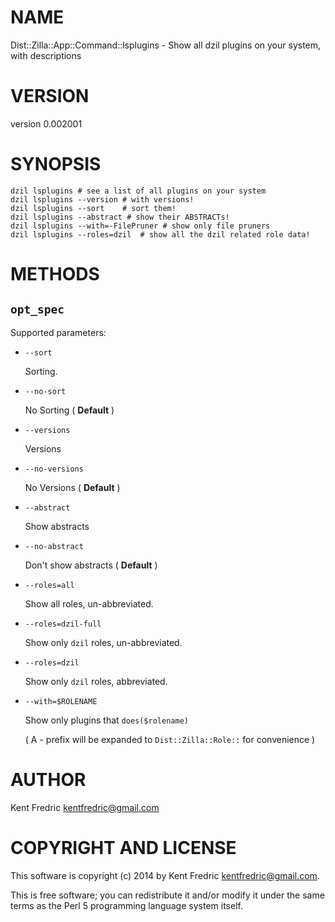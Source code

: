# NAME

Dist::Zilla::App::Command::lsplugins - Show all dzil plugins on your system, with descriptions

# VERSION

version 0.002001

# SYNOPSIS

    dzil lsplugins # see a list of all plugins on your system
    dzil lsplugins --version # with versions!
    dzil lsplugins --sort    # sort them!
    dzil lsplugins --abstract # show their ABSTRACTs!
    dzil lsplugins --with=-FilePruner # show only file pruners
    dzil lsplugins --roles=dzil  # show all the dzil related role data!

# METHODS

## `opt_spec`

Supported parameters:

- `--sort`

    Sorting.

- `--no-sort`

    No Sorting ( **Default** )

- `--versions`

    Versions

- `--no-versions`

    No Versions ( **Default** )

- `--abstract`

    Show abstracts

- `--no-abstract`

    Don't show abstracts ( **Default** )

- `--roles=all`

    Show all roles, un-abbreviated.

- `--roles=dzil-full`

    Show only `dzil` roles, un-abbreviated.

- `--roles=dzil`

    Show only `dzil` roles, abbreviated.

- `--with=$ROLENAME`

    Show only plugins that `does($rolename)`

    ( A - prefix will be expanded to `Dist::Zilla::Role::` for convenience )

# AUTHOR

Kent Fredric <kentfredric@gmail.com>

# COPYRIGHT AND LICENSE

This software is copyright (c) 2014 by Kent Fredric <kentfredric@gmail.com>.

This is free software; you can redistribute it and/or modify it under
the same terms as the Perl 5 programming language system itself.
